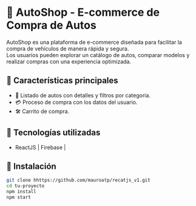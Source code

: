 # 🚗 AutoShop - E-commerce de Compra de Autos  

AutoShop es una plataforma de e-commerce diseñada para facilitar la compra de vehículos de manera rápida y segura.  
Los usuarios pueden explorar un catálogo de autos, comparar modelos y realizar compras con una experiencia optimizada.  

## 🔹 Características principales  
- 📌 Listado de autos con detalles y filtros por categoria.  
- 💳 Proceso de compra con los datos del usuario.  
- 🛠️ Carrito de compra.  

## 🚀 Tecnologías utilizadas  
- ReactJS | Firebase |  

## 📌 Instalación  
```sh
git clone hhttps://github.com/mauroatp/recatjs_v1.git  
cd tu-proyecto  
npm install  
npm start 
